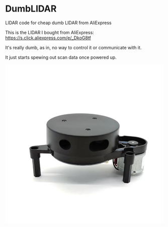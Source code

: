 # DumbLIDAR
LIDAR code for cheap dumb LIDAR from AliExpress

This is the LIDAR I bought from AliExpress:
https://s.click.aliexpress.com/e/_DkoG8tf

It's really dumb, as in, no way to control it or communicate with it.

It just starts spewing out scan data once powered up.

![Dumb LIDAR](/images/S5bbce3fbc8034b83b18c1928c545ee5c1.png "Dumb LIDAR")